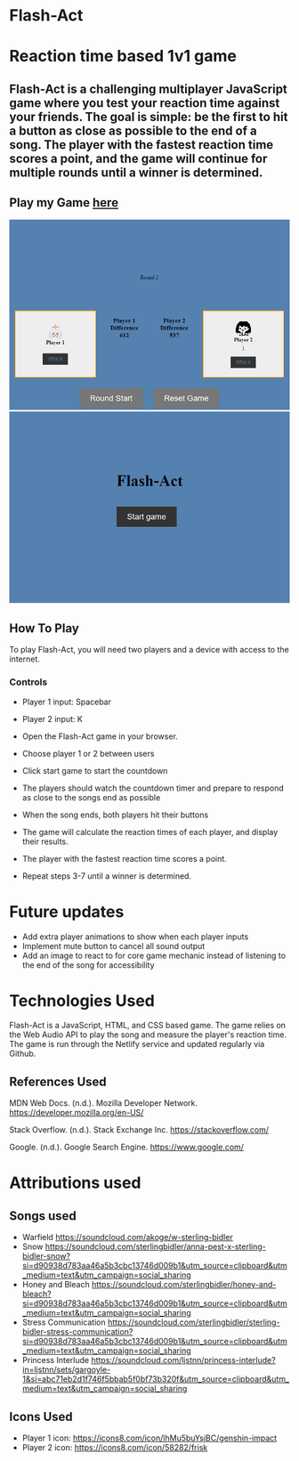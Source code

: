 # Flash-Act
# Reaction time based 1v1 game


## Flash-Act is a challenging multiplayer JavaScript game where you test your reaction time against your friends. The goal is simple: be the first to hit a button as close as possible to the end of a song. The player with the fastest reaction time scores a point, and the game will continue for multiple rounds until a winner is determined.

## Play my Game [here](https://flash-act.netlify.app/)

![Alt text](./assets/images/2023-04-07%20(3).png)
![Alt text](./assets/images/2023-04-07%20(2).png)

## How To Play
To play Flash-Act, you will need two players and a device with access to the internet.

### Controls
- Player 1 input: Spacebar
- Player 2 input: K

- Open the Flash-Act game in your browser.
- Choose player 1 or 2 between users
- Click start game to start the countdown
- The players should watch the countdown timer and prepare to respond as close to the songs end as possible
- When the song ends, both players hit their buttons
- The game will calculate the reaction times of each player, and display their results.
- The player with the fastest reaction time scores a point.
- Repeat steps 3-7 until a winner is determined.

# Future updates
- Add extra player animations to show when each player inputs
- Implement mute button to cancel all sound output
- Add an image to react to for core game mechanic instead of listening to the end of the song for accessibility 

# Technologies Used
Flash-Act is a JavaScript, HTML, and CSS based game. The game relies on the Web Audio API to play the song and measure the player's reaction time. The game is run through the Netlify service and updated regularly via Github. 

## References Used

MDN Web Docs. (n.d.). Mozilla Developer Network. https://developer.mozilla.org/en-US/

Stack Overflow. (n.d.). Stack Exchange Inc. https://stackoverflow.com/

Google. (n.d.). Google Search Engine. https://www.google.com/

# Attributions used
## Songs used
- Warfield https://soundcloud.com/akoge/w-sterling-bidler
- Snow https://soundcloud.com/sterlingbidler/anna-pest-x-sterling-bidler-snow?si=d90938d783aa46a5b3cbc13746d009b1&utm_source=clipboard&utm_medium=text&utm_campaign=social_sharing
- Honey and Bleach https://soundcloud.com/sterlingbidler/honey-and-bleach?si=d90938d783aa46a5b3cbc13746d009b1&utm_source=clipboard&utm_medium=text&utm_campaign=social_sharing
- Stress Communication https://soundcloud.com/sterlingbidler/sterling-bidler-stress-communication?si=d90938d783aa46a5b3cbc13746d009b1&utm_source=clipboard&utm_medium=text&utm_campaign=social_sharing
- Princess Interlude https://soundcloud.com/ljstnn/princess-interlude?in=ljstnn/sets/gargoyle-1&si=abc71eb2d1f746f5bbab5f0bf73b320f&utm_source=clipboard&utm_medium=text&utm_campaign=social_sharing

## Icons Used 
- Player 1 icon: https://icons8.com/icon/lhMu5buYsjBC/genshin-impact
- Player 2 icon: https://icons8.com/icon/58282/frisk

